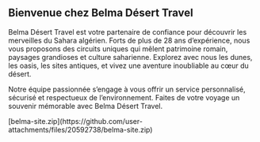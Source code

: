 <section id="accueil">
  <h1>Bienvenue chez Belma Désert Travel</h1>
  <p>
    Belma Désert Travel est votre partenaire de confiance pour découvrir les merveilles du Sahara algérien.  
    Forts de plus de 28 ans d’expérience, nous vous proposons des circuits uniques qui mêlent patrimoine romain, paysages grandioses et culture saharienne.  
    Explorez avec nous les dunes, les oasis, les sites antiques, et vivez une aventure inoubliable au cœur du désert.
  </p>
  <p>
    Notre équipe passionnée s’engage à vous offrir un service personnalisé, sécurisé et respectueux de l’environnement.  
    Faites de votre voyage un souvenir mémorable avec Belma Désert Travel.
  </p>
</section>
[belma-site.zip](https://github.com/user-attachments/files/20592738/belma-site.zip)

